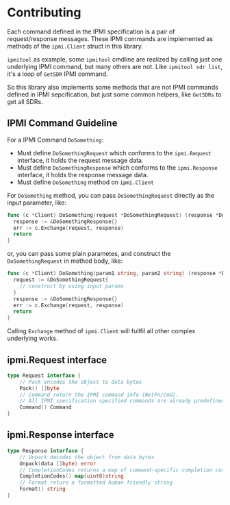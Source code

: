 # Contributing

Each command defined in the IPMI specification is a pair of request/response messages.
These IPMI commands are implemented as methods of the `ipmi.Client` struct in this library.

`ipmitool` as example, some `ipmitool` cmdline are realized by calling just one underlying IPMI command,
but many others are not. Like `ipmitool sdr list`, it's a loop of `GetSDR` IPMI command.

So this library also implements some methods that are not IPMI commands defined
in IPMI sepcification, but just some common helpers, like `GetSDRs` to get all SDRs.

## IPMI Command Guideline

For a IPMI Command `DoSomething`:

- Must define `DoSomethingRequest` which conforms to the `ipmi.Request` interface, it holds the request message data.
- Must define `DoSomethingResponse` which conforms to the `ipmi.Response` interface, it holds the response message data.
- Must define `DoSomething` method on `ipmi.Client`

For `DoSomething` method, you can pass `DoSomethingRequest` directly as the input parameter, like:

```go
func (c *Client) DoSomething(request *DoSomethingRequest) (response *DoSomethingResponse, err error) {
  response := &DoSomethingResponse{}
  err := c.Exchange(request, response)
  return
}
```

or, you can pass some plain parametes, and construct the `DoSomethingRequest` in method body, like:

```go
func (c *Client) DoSomething(param1 string, param2 string) (response *DoSomethingResponse, err error) {
  request := &DoSomethingRequest{
    // construct by using input params
  }
  response := &DoSomethingResponse{}
  err := c.Exchange(request, response)
  return
}
```

Calling `Exchange` method of `ipmi.Client` will fullfil all other complex underlying works.

## ipmi.Request interface

```go
type Request interface {
	// Pack encodes the object to data bytes
	Pack() []byte
	// Command return the IPMI command info (NetFn/Cmd).
	// All IPMI specification specified commands are already predefined in this file.
	Command() Command
}

```
## ipmi.Response interface

```go
type Response interface {
	// Unpack decodes the object from data bytes
	Unpack(data []byte) error
	// CompletionCodes returns a map of command-specific completion codes
	CompletionCodes() map[uint8]string
	// Format return a formatted human friendly string
	Format() string
}
```
